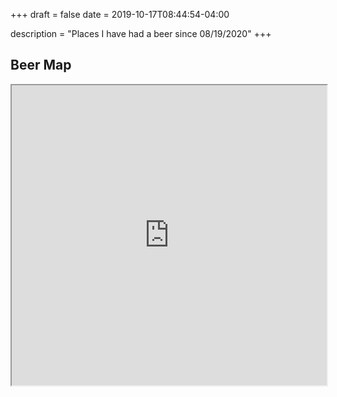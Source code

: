 +++ 
draft = false
date = 2019-10-17T08:44:54-04:00

description = "Places I have had a beer since 08/19/2020"
+++

## Beer Map 
<iframe src="https://www.google.com/maps/d/u/0/embed?mid=13l16DT3-0PH-Okpa4hgyxFlaD24gIsI3&ll=35.68356553951809%2C-84.5811412288553&z=4" width="100%" height="480"></iframe>
